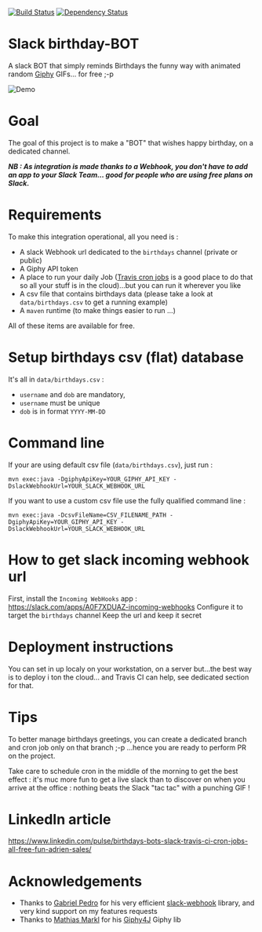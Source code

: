 [![Build Status](https://travis-ci.org/adriens/slack-birthday-BOT.svg?branch=master)](https://travis-ci.org/adriens/slack-birthday-BOT) [![Dependency Status](https://beta.gemnasium.com/badges/github.com/adriens/slack-birthday-BOT.svg)](https://beta.gemnasium.com/projects/github.com/adriens/slack-birthday-BOT)

# Slack birthday-BOT

A slack BOT that simply reminds Birthdays the funny way with animated random [Giphy](https://giphy.com/) GIFs... for free ;-p

![Demo](https://media.giphy.com/media/l3mZcB5FOVEWDGNsk/giphy.gif)


# Goal

The goal of this project is to make a  "BOT" that wishes happy birthday, on a dedicated channel.

***NB : As integration is made thanks to a Webhook, you don't have to add an app to your Slack Team... good for people who are
using free plans on Slack.***

# Requirements

To make this integration operational, all you need is :

- A slack Webhook url dedicated to the  ```birthdays``` channel (private or public)
- A Giphy API token
- A place to run your daily Job ([Travis cron jobs](https://docs.travis-ci.com/user/cron-jobs/) is a good place to do that so all your stuff is in the cloud)...but you can run it wherever you like
- A csv file that contains birthdays data (please take a look at ```data/birthdays.csv``` to get a running example)
- A ```maven``` runtime (to make things easier to run ...)

All of these items are available for free.

# Setup birthdays csv (flat) database

It's all in ```data/birthdays.csv``` : 

- ```username``` and ```dob``` are mandatory,
- ```username``` must be unique
- ```dob``` is in format ```YYYY-MM-DD```

# Command line

If your are using default csv file (```data/birthdays.csv```), just run :

```mvn exec:java -DgiphyApiKey=YOUR_GIPHY_API_KEY -DslackWebhookUrl=YOUR_SLACK_WEBHOOK_URL```

If you want to use a custom csv file use the fully qualified command line :

```mvn exec:java -DcsvFileName=CSV_FILENAME_PATH -DgiphyApiKey=YOUR_GIPHY_API_KEY -DslackWebhookUrl=YOUR_SLACK_WEBHOOK_URL```

# How to get slack incoming webhook url

First, install the ```Incoming WebHooks``` app : https://slack.com/apps/A0F7XDUAZ-incoming-webhooks
Configure it to target the ```birthdays``` channel
Keep the url and keep it secret

# Deployment instructions

You can set in up localy on your workstation, on a server but...the best way is to deploy i ton the cloud...
and Travis CI can help, see dedicated section for that.

# Tips

To better manage birthdays greetings, you can create a dedicated branch and
cron job only on that branch ;-p ...hence you are ready to perform PR on the project.

Take care to schedule cron in the middle of the morning to get the best effect :
it's muc more fun to get a live slack than to discover on when you
arrive at the office : nothing beats the Slack "tac tac" with a punching GIF !

# LinkedIn article

https://www.linkedin.com/pulse/birthdays-bots-slack-travis-ci-cron-jobs-all-free-fun-adrien-sales/


# Acknowledgements

- Thanks to [Gabriel Pedro](https://github.com/gpedro) for his very efficient [slack-webhook](https://github.com/gpedro/slack-webhook) library, and very kind support on my features requests
- Thanks to [Mathias Markl](https://github.com/keshrath) for his [Giphy4J](https://github.com/keshrath/Giphy4J) Giphy lib
